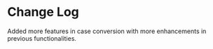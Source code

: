 # Change Log

Added more features in case conversion with more enhancements in previous functionalities.